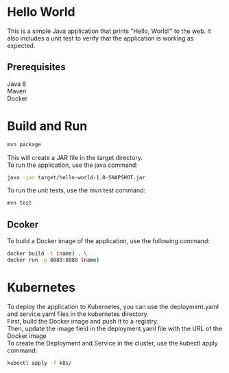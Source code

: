 # Hello World
This is a simple Java application that prints "Hello, World!" to the web. It also includes a unit test to verify that the application is working as expected.
## Prerequisites
Java 8\
Maven\
Docker
# Build and Run

```bash
mvn package
```
This will create a JAR file in the target directory. \
To run the application, use the java command:

```bash
java -jar target/hello-world-1.0-SNAPSHOT.jar
```
To run the unit tests, use the mvn test command:

```bash
mvn test
```

## Dcoker
To build a Docker image of the application, use the following command:


```bash
docker build -t (name) . \
docker run -p 8080:8080 (name)
```
# Kubernetes
To deploy the application to Kubernetes, you can use the deployment.yaml and service.yaml files in the kubernetes directory. \
First, build the Docker image and push it to a registry. \
Then, update the image field in the deployment.yaml file with the URL of the Docker image \
 To create the Deployment and Service in the cluster, use the kubectl apply command:


```bash
kubectl apply -f k8s/
